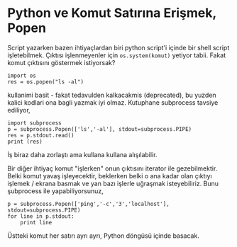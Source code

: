 # Python ve Komut Satırına Erişmek, Popen

Script yazarken bazen ihtiyaçlardan biri python script'i içinde bir
shell script işletebilmek. Çıktısı işlenmeyenler için
`os.system(komut)` yetiyor tabii. Fakat komut çıktısını göstermek
istiyorsak?

```
import os
res = os.popen("ls -al")
```

kullanimi basit - fakat tedavulden kalkacakmis (deprecated), bu yuzden
kalici kodlari ona bagli yazmak iyi olmaz. Kutuphane subprocess
tavsiye ediliyor,

```
import subprocess 
p = subprocess.Popen(['ls','-al'], stdout=subprocess.PIPE)
res = p.stdout.read()
print (res)
```

İş biraz daha zorlaştı ama kullana kullana alışılabilir. 

Bir diğer ihtiyaç komut "işlerken" onun çıktısını iterator ile
gezebilmektir. Belki komut yavaş işleyecektir, beklerken belki o ana
kadar olan çıktıyı işlemek / ekrana basmak ve yan bazı işlerle
uğraşmak isteyebiliriz. Bunu şubprocess ile yapabiliyorsunuz,

```
p = subprocess.Popen(['ping','-c','3','localhost'], stdout=subprocess.PIPE)
for line in p.stdout:
    print line
```

Üstteki komut  her satırı ayrı ayrı, Python döngüsü içinde basacak. 


